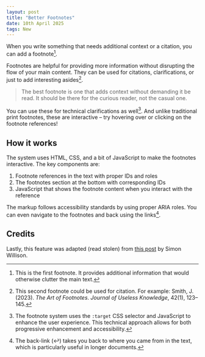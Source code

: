 ```yaml
---
layout: post
title: "Better Footnotes"
date: 10th April 2025
tags: New
---
```


When you write something that needs additional context or a citation, you can add a footnote[^1].

Footnotes are helpful for providing more information without disrupting the flow of your main content. They can be used for citations, clarifications, or just to add interesting asides[^2].

> The best footnote is one that adds context without demanding it be read. It should be there for the curious reader, not the casual one.

You can use these for technical clarifications as well[^3]. And unlike traditional print footnotes, these are interactive – try hovering over or clicking on the footnote references!

## How it works

The system uses HTML, CSS, and a bit of JavaScript to make the footnotes interactive. The key components are:

1. Footnote references in the text with proper IDs and roles  
2. The footnotes section at the bottom with corresponding IDs  
3. JavaScript that shows the footnote content when you interact with the reference

The markup follows accessibility standards by using proper ARIA roles. You can even navigate to the footnotes and back using the links[^4].

## Credits
Lastly, this feature was adapted (read stolen) from [this post](https://tools.simonwillison.net/colophon#footnotes-experiment.html) by Simon Willison.


[^1]: This is the first footnote. It provides additional information that would otherwise clutter the main text.

[^2]: This second footnote could be used for citation. For example: Smith, J. (2023). *The Art of Footnotes*. *Journal of Useless Knowledge*, 42(1), 123–145.

[^3]: The footnote system uses the `:target` CSS selector and JavaScript to enhance the user experience. This technical approach allows for both progressive enhancement and accessibility.

[^4]: The back-link (↩) takes you back to where you came from in the text, which is particularly useful in longer documents.


